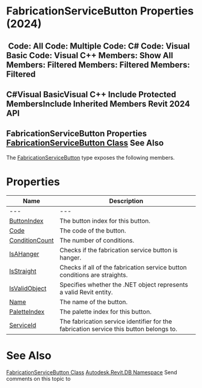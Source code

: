 # FabricationServiceButton Properties (2024)

﻿
 Code: All Code: Multiple Code: C# Code: Visual Basic Code: Visual C++  Members: Show All Members: Filtered Members: Filtered Members: Filtered   
---  
C#Visual BasicVisual C++
Include Protected MembersInclude Inherited Members
Revit 2024 API  
---  
FabricationServiceButton Properties  
[FabricationServiceButton Class](6a21f232-3a37-239b-8bb1-a8b02f2984ec.md "FabricationServiceButton Class") See Also  
---  
The [FabricationServiceButton](6a21f232-3a37-239b-8bb1-a8b02f2984ec.md "FabricationServiceButton Class") type exposes the following members.
# Properties
| Name | Description |
| --- | --- |
| --- | --- | --- |
| [ButtonIndex](b7181067-088a-4353-7fcb-9a7db15d5782.md "ButtonIndex Property") | The button index for this button. |
| [Code](85ed78bc-9687-a07d-4d94-5748b16cb970.md "Code Property") | The code of the button. |
| [ConditionCount](2a8835cd-d6d8-6c6a-c054-4facac9b0f34.md "ConditionCount Property") | The number of conditions. |
| [IsAHanger](33a1bf43-d48a-df09-e6c7-d4dd81ed3cbc.md "IsAHanger Property") | Checks if the fabrication service button is hanger. |
| [IsStraight](56374bfd-ca22-5d96-2e5e-36ed22914668.md "IsStraight Property") | Checks if all of the fabrication service button conditions are straights. |
| [IsValidObject](ea34aa2d-7ba8-4689-2430-d0b287c5d77e.md "IsValidObject Property") | Specifies whether the .NET object represents a valid Revit entity. |
| [Name](ef339ee7-0e6d-86a5-dad8-9f24bfbaf9d1.md "Name Property") | The name of the button. |
| [PaletteIndex](e029f3da-cf97-dc5d-3820-ecb6cc30815f.md "PaletteIndex Property") | The palette index for this button. |
| [ServiceId](1614acd6-c63d-4d96-c39d-82fc4dec0089.md "ServiceId Property") | The fabrication service identifier for the fabrication service this button belongs to. |

# See Also
[FabricationServiceButton Class](6a21f232-3a37-239b-8bb1-a8b02f2984ec.md "FabricationServiceButton Class")
[Autodesk.Revit.DB Namespace](87546ba7-461b-c646-cbb1-2cb8f5bff8b2.md "Autodesk.Revit.DB Namespace")
Send comments on this topic to 